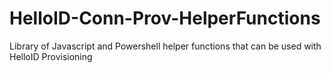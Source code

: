 # HelloID-Conn-Prov-HelperFunctions
Library of Javascript and Powershell helper functions that can be used with HelloID Provisioning
